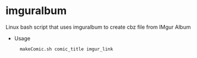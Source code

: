 # imguralbum

Linux bash script that uses imguralbum to create cbz file from IMgur Album

* Usage
	
		makeComic.sh comic_title imgur_link

